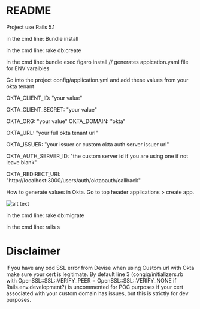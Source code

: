 # README
Project use Rails 5.1

in the cmd line: Bundle install

in the cmd line: rake db:create


in the cmd line: bundle exec figaro install // generates appication.yaml file for ENV varaibles


Go into the project config/application.yml and add these values from your okta tenant


OKTA_CLIENT_ID: "your value"

OKTA_CLIENT_SECRET: "your value"

OKTA_ORG: "your value" 
OKTA_DOMAIN: "okta"

OKTA_URL: "your full okta tenant url"

OKTA_ISSUER: "your issuer or custom okta auth server issuer url"

OKTA_AUTH_SERVER_ID: "the custom server id if you are using one if not leave blank"

OKTA_REDIRECT_URI: "http://localhost:3000/users/auth/oktaoauth/callback"

How to generate values in Okta.  Go to top header applications > create app.

![alt text](https://drive.google.com/open?id=1f3Zb_aPA3IBbMtACDl71ZtXF6OC3pKEl)


in the cmd line: rake db:migrate

in the cmd line: rails s


# Disclaimer

If you have any odd SSL error from Devise when using Custom url with Okta make sure your cert is legitimate. By default line 3 (congig/initializers.rb with OpenSSL::SSL::VERIFY_PEER = OpenSSL::SSL::VERIFY_NONE if Rails.env.development?) is uncommented for POC purposes if your cert associated with your custom domain has issues, but this is strictly for dev purposes.


